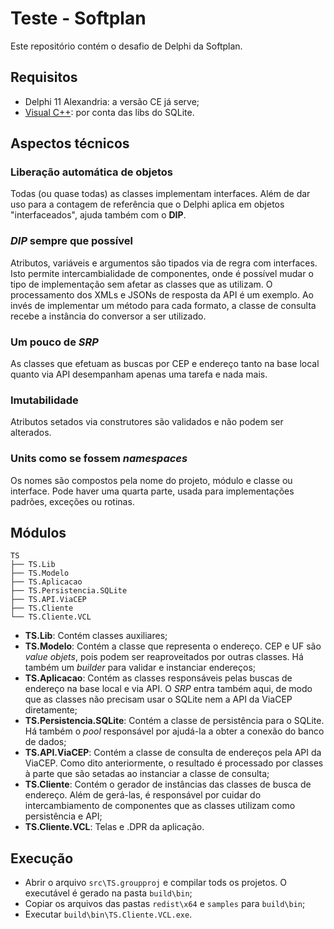 # Teste - Softplan

Este repositório contém o desafio de Delphi da Softplan.

## Requisitos

- Delphi 11 Alexandria: a versão CE já serve;
- [Visual C++](https://aka.ms/vs/17/release/vc_redist.x64.exe): por conta das libs do SQLite.

## Aspectos técnicos

### Liberação automática de objetos

Todas (ou quase todas) as classes implementam interfaces. Além de dar uso para a contagem de referência que o Delphi
aplica em objetos "interfaceados", ajuda também com o **DIP**.

### _DIP_ sempre que possível

Atributos, variáveis e argumentos são tipados via de regra com interfaces. Isto permite intercambialidade de
componentes, onde é possível mudar o tipo de implementação sem afetar as classes que as utilizam. O processamento dos
XMLs e JSONs de resposta da API é um exemplo. Ao invés de implementar um método para cada formato, a classe de consulta
recebe a instância do conversor a ser utilizado.

### Um pouco de _SRP_

As classes que efetuam as buscas por CEP e endereço tanto na base local quanto via API desempanham apenas uma tarefa e
nada mais.

### Imutabilidade

Atributos setados via construtores são validados e não podem ser alterados.

### Units como se fossem _namespaces_

Os nomes são compostos pela nome do projeto, módulo e classe ou interface. Pode haver uma quarta parte, usada para
implementações padrões, exceções ou rotinas.

## Módulos

```
TS
├── TS.Lib
├── TS.Modelo
├── TS.Aplicacao
├── TS.Persistencia.SQLite
├── TS.API.ViaCEP
├── TS.Cliente
└── TS.Cliente.VCL
```

- **TS.Lib**: Contém classes auxiliares;
- **TS.Modelo**: Contém a classe que representa o endereço. CEP e UF são _value objets_, pois podem ser reaproveitados
  por outras classes. Há também um _builder_ para validar e instanciar endereços;
- **TS.Aplicacao**: Contém as classes responsáveis pelas buscas de endereço na base local e via API. O _SRP_ entra
  também aqui, de modo que as classes não precisam usar o SQLite nem a API da ViaCEP diretamente;
- **TS.Persistencia.SQLite**: Contém a classe de persistência para o SQLite. Há também o _pool_ responsável por ajudá-la
  a obter a conexão do banco de dados;
- **TS.API.ViaCEP**: Contém a classe de consulta de endereços pela API da ViaCEP. Como dito anteriormente, o resultado é
  processado por classes à parte que são setadas ao instanciar a classe de consulta;
- **TS.Cliente**: Contém o gerador de instâncias das classes de busca de endereço. Além de gerá-las, é responsável por
  cuidar do intercambiamento de componentes que as classes utilizam como persistência e API;
- **TS.Cliente.VCL**: Telas e .DPR da aplicação.

## Execução

- Abrir o arquivo `src\TS.groupproj` e compilar tods os projetos. O executável é gerado na pasta `build\bin`;
- Copiar os arquivos das pastas `redist\x64` e `samples` para `build\bin`;
- Executar `build\bin\TS.Cliente.VCL.exe`.
